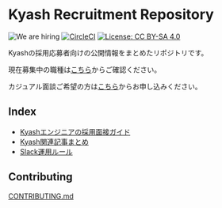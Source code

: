# Kyash Recruitment Repository

![We are hiring](https://img.shields.io/badge/status-hiring-brightgreen) [![CircleCI](https://circleci.com/gh/Kyash/recruitment.svg?style=svg&circle-token=381e21f48b46515a41d5a0db30a92faa7f0c1ef2)](https://circleci.com/gh/Kyash/recruitment) [![License: CC BY-SA 4.0](https://img.shields.io/badge/License-CC%20BY--SA%204.0-lightgrey.svg)](http://creativecommons.org/licenses/by-sa/4.0/)

Kyashの採用応募者向けの公開情報をまとめたリポジトリです。

現在募集中の職種は[こちら](https://open.talentio.com/1/c/kyash/requisitions/232)からご確認ください。

カジュアル面談ご希望の方は[こちら](https://docs.google.com/forms/d/e/1FAIpQLSc0CA1mtR9tHSmmHJ4AwdBrgoWSBJE-KAaJwRpBTdr3daTXyg/viewform)からお申し込みください。

## Index

- [Kyashエンジニアの採用面接ガイド](https://github.com/Kyash/recruitment/blob/master/interview_guide_engineer.md)
- [Kyash関連記事まとめ](https://github.com/Kyash/recruitment/blob/master/articles.md)
- [Slack運用ルール](https://github.com/Kyash/recruitment/blob/master/slack_rules.md)

## Contributing

[CONTRIBUTING.md](https://github.com/Kyash/recruitment/blob/master/CONTRIBUTING.md)
